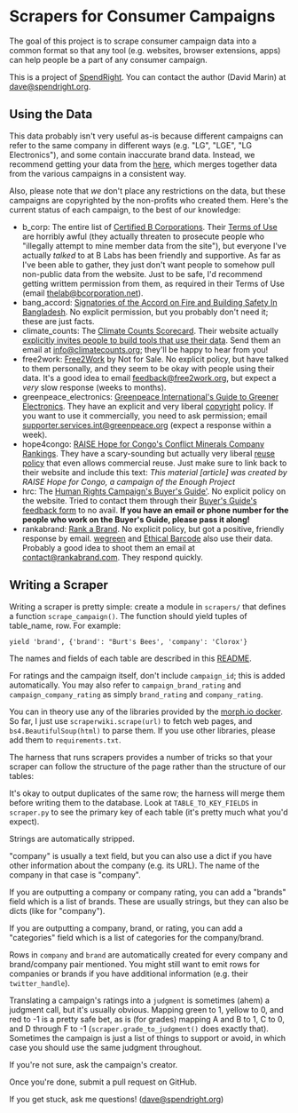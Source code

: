 Scrapers for Consumer Campaigns
===============================

The goal of this project is to scrape consumer campaign data into a common
format so that any tool (e.g. websites, browser extensions, apps) can help
people be a part of any consumer campaign.

This is a project of [SpendRight](http://spendright.org). You can contact
the author (David Marin) at dave@spendright.org.

Using the Data
--------------

This data probably isn't very useful as-is because different campaigns can
refer to the same company in different ways (e.g. "LG", "LGE", "LG Electronics"), and some contain inaccurate brand data. Instead, we recommend getting your data from the [here](https://morph.io/spendright-scrapers/everything), which
merges together data from the various campaigns in a consistent way.

Also, please note that *we* don't place any restrictions on the
data, but these campaigns are copyrighted by the non-profits who created
them. Here's the current status of each campaign, to the best of our knowledge:

 * b_corp: The entire list of [Certified B Corporations](http://www.bcorporation.net/). Their [Terms of Use](http://www.bcorporation.net/terms-of-use) are horribly awful (they actually threaten to prosecute people who "illegally attempt to mine member data from the site"), but everyone I've actually *talked* to at B Labs has been friendly and supportive. As far as I've been able to gather, they just don't want people to somehow pull non-public data from the website. Just to be safe, I'd recommend getting writtem permission from them, as required in their Terms of Use (email thelab@bcorporation.net).
 * bang_accord: [Signatories of the Accord on Fire and Building Safety In
   Bangladesh](http://www.bangladeshaccord.org/signatories/). No explicit
   permission, but you probably don't need it; these are just facts.
 * climate_counts: The [Climate Counts Scorecard](http://climatecounts.org/).
   Their website actually [explicitly invites people to build tools that use
   their data](http://api.climatecounts.org/docs/). Send them an email at
   info@climatecounts.org; they'll be happy to hear from you!
 * free2work: [Free2Work](http://www.free2work.org/) by Not for Sale.
   No explicit policy,
   but have talked to them personally, and they seem to be okay with
   people using their data. It's a good idea to email feedback@free2work.org,
   but expect a *very* slow response (weeks to months).
 * greenpeace_electronics: [Greenpeace International's Guide to Greener
   Electronics](http://www.greenpeace.org/international/en/campaigns/climate-change/cool-it/Campaign-analysis/Guide-to-Greener-Electronics/). They have an
   explicit and very liberal [copyright](http://www.greenpeace.org/international/en/Help/copyright2/) policy. If you want to use it commercially, you need
   to ask permission; email supporter.services.int@greenpeace.org (expect
   a response within a week).
 * hope4congo: [RAISE Hope for Congo's Conflict Minerals Company Rankings](http://www.raisehopeforcongo.org/content/conflict-minerals-company-rankings). They have a scary-sounding but actually very liberal [reuse policy](http://www.raisehopeforcongo.org/content/reuse-policy) that even allows commercial reuse. Just make sure to link back to their website and include this text: *This material \[article\] was created by RAISE Hope for Congo, a campaign of the Enough Project*
 * hrc: The [Human Rights Campaign's Buyer's Guide'](http://www.hrc.org/apps/buyersguide/). No explicit policy on the website. Tried to contact them through
   their [Buyer's Guide's feedback form](http://www.hrc.org/apps/buyersguide/send-feedback.php) to no avail. **If you have an email or phone number for the people who work on the Buyer's Guide, please pass it along!**
 * rankabrand: [Rank a Brand](http://rankabrand.org). No explicit policy, but
 got a positive, friendly response by email. [wegreen](http://wegreen.de) and
 [Ethical Barcode](http://ethicalbarcode.com/) also use their data. Probably
 a good idea to shoot them an email at contact@rankabrand.com. They respond
 quickly.


Writing a Scraper
-----------------

Writing a scraper is pretty simple: create a module in `scrapers/` that
defines a function `scrape_campaign()`. The function should yield tuples
of table_name, row. For example:

    yield 'brand', {'brand': "Burt's Bees', 'company': 'Clorox'}

The names and fields of each table are described in this [README](https://github.com/spendright-scrapers/everything/blob/master/README.md).

For ratings and the campaign itself, don't include `campaign_id`; this is added
automatically. You may also refer to `campaign_brand_rating` and
`campaign_company_rating` as simply `brand_rating` and `company_rating`.

You can in theory use any of the libraries provided by the [morph.io docker](https://github.com/openaustralia/morph-docker-python). So far, I just use `scraperwiki.scrape(url)` to fetch web pages, and `bs4.BeautifulSoup(html)` to parse them. If you use other libraries, please add them to `requirements.txt`.

The harness that runs scrapers provides a number of tricks so that your
scraper can follow the structure of the page rather than the structure
of our tables:

It's okay to output duplicates of the same row; the harness will merge
them before writing them to the database. Look at `TABLE_TO_KEY_FIELDS`
in `scraper.py` to see the primary key of each table (it's pretty much
what you'd expect).

Strings are automatically stripped.

"company" is usually a text field, but you can also use a dict if you
have other information about the company (e.g. its URL). The name of the
company in that case is "company".

If you are outputting a company or company rating, you can add a "brands"
field which is a list of brands. These are usually strings, but they can
also be dicts (like for "company").

If you are outputting a company, brand, or rating, you can add a "categories"
field which is a list of categories for the company/brand.

Rows in `company` and `brand` are automatically created
for every company and brand/company pair mentioned. You might still want to
emit rows for companies or brands if you have additional information (e.g.
their `twitter_handle`).

Translating a campaign's ratings into a `judgment` is sometimes (ahem) a
judgment call, but it's usually obvious. Mapping green to 1, yellow to 0, and
red to -1 is a pretty safe bet, as is (for grades) mapping A and B to 1,
C to 0, and D through F to -1 (`scraper.grade_to_judgment()` does exactly
that). Sometimes the campaign is just a list of things
to support or avoid, in which case you should use the same judgment throughout.

If you're not sure, ask the campaign's creator.

Once you're done, submit a pull request on GitHub.

If you get stuck, ask me questions! (dave@spendright.org)

